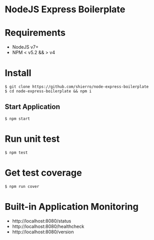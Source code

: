 # NodeJS Express Boilerplate

# Requirements
 - NodeJS v7+
 - NPM < v5.2 && > v4

# Install
```
$ git clone https://github.com/shierro/node-express-boilerplate
$ cd node-express-boilerplate && npm i
```

## Start Application
```
$ npm start
```

# Run unit test
`
$ npm test
`

# Get test coverage
`
$ npm run cover
`

# Built-in Application Monitoring
  - http://localhost:8080/status
  - http://localhost:8080/healthcheck
  - http://localhost:8080/version
